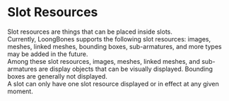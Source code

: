 # Slot Resources

Slot resources are things that can be placed inside slots.
<br>
Currently, LoongBones supports the following slot resources: images, meshes, linked meshes, bounding boxes, sub-armatures, and more types may be added in the future.
<br>
Among these slot resources, images, meshes, linked meshes, and sub-armatures are display objects that can be visually displayed. Bounding boxes are generally not displayed.
<br>
A slot can only have one slot resource displayed or in effect at any given moment.